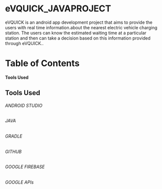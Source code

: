 # eVQUICK_JAVAPROJECT
eVQUICK is an android app development project that aims to provide the users with real time information.about the nearest electric vehicle charging station. The users can know the estimated waiting time at a particular station and then can take a decision based on this information provided through eVQUICK..
# Table of Contents
#### Tools Used
## Tools Used
###### ANDROID STUDIO 
###### JAVA
###### GRADLE
###### GITHUB
###### GOOGLE FIREBASE
###### GOOGLE APIs
